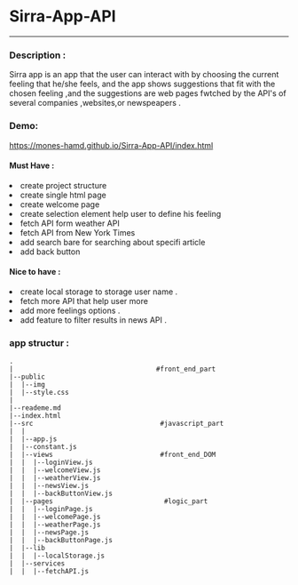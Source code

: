 # Sirra-App-API 
----
### Description : 
<p>Sirra app is an app that the user can interact with by choosing the current feeling that he/she feels, and the app shows suggestions that fit with the chosen feeling ,and the suggestions are web pages fwtched by the API's of several companies ,websites,or newspeapers .</p> 
 
### Demo:
https://mones-hamd.github.io/Sirra-App-API/index.html

#### Must Have : 
<li>create project structure</li>
<li>create single html page
<li>create welcome page 
<li> create selection element help user to define his feeling
<li>fetch API form weather API
<li> fetch API from New York Times 
<li>add search bare for searching about specifi article
<li> add back button 

#### Nice to have :
<li>  create local storage to storage user name .
<li> fetch more API that help user more 
<li> add more feelings options .

<li>add feature to filter results in news API .


### app structur :
    .
    |                                    #front_end_part
    |--public
    |  |--img
    |  |--style.css
    |  
    |--reademe.md
    |--index.html
    |--src                                #javascript_part
    |  |
    |  |--app.js
    |  |--constant.js
    |  |--views                           #front_end_DOM
    |  |  |--loginView.js
    |  |  |--welcomeView.js 
    |  |  |--weatherView.js
    |  |  |--newsView.js
    |  |  |--backButtonView.js
    |  |--pages                            #logic_part
    |  |  |--loginPage.js
    |  |  |--welcomePage.js
    |  |  |--weatherPage.js
    |  |  |--newsPage.js
    |  |  |--backButtonPage.js
    |  |--lib
    |  |  |--localStorage.js
    |  |--services
    |  |  |--fetchAPI.js

